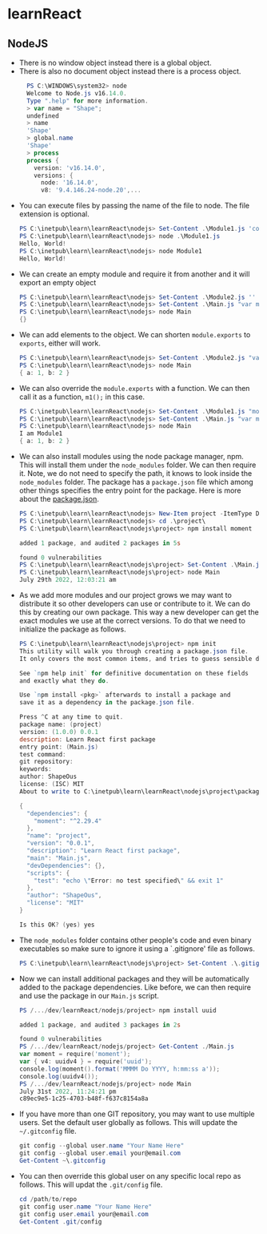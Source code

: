 # learnReact

## NodeJS
- There is no window object instead there is a global object.
- There is also no document object instead there is a process object.
  ```powershell
    PS C:\WINDOWS\system32> node
    Welcome to Node.js v16.14.0.
    Type ".help" for more information.
    > var name = "Shape";
    undefined
    > name
    'Shape'
    > global.name
    'Shape'
    > process
    process {
      version: 'v16.14.0',
      versions: {
        node: '16.14.0',
        v8: '9.4.146.24-node.20',...
  ```
- You can execute files by passing the name of the file to node.  The file extension is optional.
  ```powershell
  PS C:\inetpub\learn\learnReact\nodejs> Set-Content .\Module1.js 'console.log("Hello, World!");'
  PS C:\inetpub\learn\learnReact\nodejs> node .\Module1.js
  Hello, World!
  PS C:\inetpub\learn\learnReact\nodejs> node Module1
  Hello, World!
  ```
- We can create an empty module and require it from another and it will export an empty object
  ```powershell
  PS C:\inetpub\learn\learnReact\nodejs> Set-Content .\Module2.js ''
  PS C:\inetpub\learn\learnReact\nodejs> Set-Content .\Main.js "var m2 = require('./Module2');`rconsole.log(m2);"
  PS C:\inetpub\learn\learnReact\nodejs> node Main
  {}
  ```
- We can add elements to the object.  We can shorten `module.exports` to `exports`, either will work.
  ```powershell
  PS C:\inetpub\learn\learnReact\nodejs> Set-Content .\Module2.js "var a = 1;`rvar b = 2;`rmodule.exports.a = a;`rexports.b = b;"
  PS C:\inetpub\learn\learnReact\nodejs> node Main
  { a: 1, b: 2 }
  ```
- We can also override the `module.exports` with a function.  We can then call it as a function, `m1();` in this case.
  ```powershell
  PS C:\inetpub\learn\learnReact\nodejs> Set-Content .\Module1.js "module.exports = () => {`r  console.log('I am Module1');`r};"
  PS C:\inetpub\learn\learnReact\nodejs> Set-Content .\Main.js "var m1 = require('./Module1');`rvar m2 = require('./Module2');`rm1();`rconsole.log(m2);"
  PS C:\inetpub\learn\learnReact\nodejs> node Main
  I am Module1
  { a: 1, b: 2 }
  ```
- We can also install modules using the node package manager, npm.  This will install them under the `node_modules` folder.  We can then require it.  Note, we do not need to specify the path, it knows to look inside the `node_modules` folder.  The package has a `package.json` file which among other things specifies the entry point for the package.  Here is more about the [package.json](https://nodejs.dev/learn/the-package-json-guide).  
  ```powershell
  PS C:\inetpub\learn\learnReact\nodejs> New-Item project -ItemType Directory
  PS C:\inetpub\learn\learnReact\nodejs> cd .\project\
  PS C:\inetpub\learn\learnReact\nodejs\project> npm install moment

  added 1 package, and audited 2 packages in 5s

  found 0 vulnerabilities
  PS C:\inetpub\learn\learnReact\nodejs\project> Set-Content .\Main.js "var moment = require('moment');`rconsole.log(moment().format('MMMM Do YYYY, h:mm:ss a'));"
  PS C:\inetpub\learn\learnReact\nodejs\project> node Main
  July 29th 2022, 12:03:21 am
  ```
- As we add more modules and our project grows we may want to distribute it so other developers can use or contribute to it.  We can do this by creating our own package.  This way a new developer can get the exact modules we use at the correct versions.  To do that we need to initialize the package as follows.
  ```powershell
  PS C:\inetpub\learn\learnReact\nodejs\project> npm init
  This utility will walk you through creating a package.json file.
  It only covers the most common items, and tries to guess sensible defaults.

  See `npm help init` for definitive documentation on these fields
  and exactly what they do.

  Use `npm install <pkg>` afterwards to install a package and
  save it as a dependency in the package.json file.

  Press ^C at any time to quit.
  package name: (project)
  version: (1.0.0) 0.0.1
  description: Learn React first package
  entry point: (Main.js)
  test command:
  git repository:
  keywords:
  author: ShapeOus
  license: (ISC) MIT
  About to write to C:\inetpub\learn\learnReact\nodejs\project\package.json:

  {
    "dependencies": {
      "moment": "^2.29.4"
    },
    "name": "project",
    "version": "0.0.1",
    "description": "Learn React first package",
    "main": "Main.js",
    "devDependencies": {},
    "scripts": {
      "test": "echo \"Error: no test specified\" && exit 1"
    },
    "author": "ShapeOus",
    "license": "MIT"
  }

  Is this OK? (yes) yes
  ```
- The `node_modules` folder contains other people's code and even binary executables so make sure to ignore it using a `.gitignore' file as follows.
  ```powershell
  PS C:\inetpub\learn\learnReact\nodejs\project> Set-Content .\.gitignore "mode_modules"
  ```
- Now we can install additional packages and they will be automatically added to the package dependencies.  Like before, we can then require and use the package in our `Main.js` script.  
  ```powershell
  PS /.../dev/learnReact/nodejs/project> npm install uuid

  added 1 package, and audited 3 packages in 2s

  found 0 vulnerabilities
  PS /.../dev/learnReact/nodejs/project> Get-Content ./Main.js
  var moment = require('moment');
  var { v4: uuidv4 } = require('uuid');
  console.log(moment().format('MMMM Do YYYY, h:mm:ss a'));
  console.log(uuidv4());
  PS /.../dev/learnReact/nodejs/project> node Main          
  July 31st 2022, 11:24:21 pm
  c89ec9e5-1c25-4703-b48f-f637c8154a8a
  ```
- If you have more than one GIT repository, you may want to use multiple users.  Set the default user globally as follows.  This will update the `~/.gitconfig` file.
  ```powershell
  git config --global user.name "Your Name Here"
  git config --global user.email your@email.com
  Get-Content ~\.gitconfig
  ```
- You can then override this global user on any specific local repo as follows.  This will updat the `.git/config` file.
  ```powershell
  cd /path/to/repo
  git config user.name "Your Name Here"
  git config user.email your@email.com
  Get-Content .git/config
  ```

